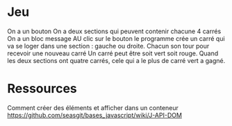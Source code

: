 # Jeu
On a un bouton
On a deux sections qui peuvent contenir chacune 4 carrés
On a un bloc message
AU clic sur le bouton
    le programme crée un carré qui va se loger dans une section : gauche ou droite.
    Chacun son  tour pour recevoir une nouveau carré
    Un carré peut être soit vert soit rouge.
    Quand les deux sections ont quatre carrés, cele qui a le plus de carré vert a gagné.

# Ressources
Comment créer des éléments et afficher dans un conteneur
https://github.com/seasgit/bases_javascript/wiki/J-API-DOM